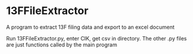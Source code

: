 # 13FFileExtractor
A program to extract 13F filing data and export to an excel document 

Run 13FFileExtractor.py, enter CIK, get csv in directory. The other .py files are just functions called by the main program
